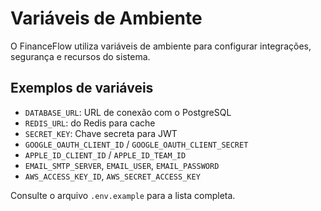 # Variáveis de Ambiente

O FinanceFlow utiliza variáveis de ambiente para configurar integrações, segurança e recursos do sistema.

## Exemplos de variáveis

- `DATABASE_URL`: URL de conexão com o PostgreSQL
- `REDIS_URL`: do Redis para cache
- `SECRET_KEY`: Chave secreta para JWT
- `GOOGLE_OAUTH_CLIENT_ID` / `GOOGLE_OAUTH_CLIENT_SECRET`
- `APPLE_ID_CLIENT_ID` / `APPLE_ID_TEAM_ID`
- `EMAIL_SMTP_SERVER`, `EMAIL_USER`, `EMAIL_PASSWORD`
- `AWS_ACCESS_KEY_ID`, `AWS_SECRET_ACCESS_KEY`

Consulte o arquivo `.env.example` para a lista completa.
